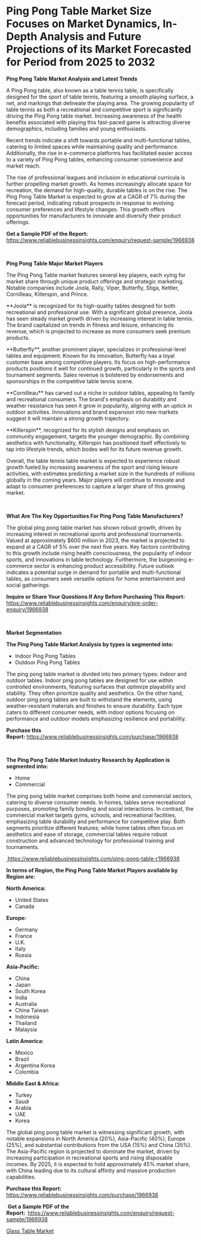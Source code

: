 <p><h1>Ping Pong Table Market Size Focuses on Market Dynamics, In-Depth Analysis and Future Projections of its Market Forecasted for Period from 2025 to 2032</h1></p><p><strong>Ping Pong Table Market Analysis and Latest Trends</strong></p>
<p><p>A Ping Pong table, also known as a table tennis table, is specifically designed for the sport of table tennis, featuring a smooth playing surface, a net, and markings that delineate the playing area. The growing popularity of table tennis as both a recreational and competitive sport is significantly driving the Ping Pong table market. Increasing awareness of the health benefits associated with playing this fast-paced game is attracting diverse demographics, including families and young enthusiasts.</p><p>Recent trends indicate a shift towards portable and multi-functional tables, catering to limited spaces while maintaining quality and performance. Additionally, the rise in e-commerce platforms has facilitated easier access to a variety of Ping Pong tables, enhancing consumer convenience and market reach. </p><p>The rise of professional leagues and inclusion in educational curricula is further propelling market growth. As homes increasingly allocate space for recreation, the demand for high-quality, durable tables is on the rise. The Ping Pong Table Market is expected to grow at a CAGR of 7% during the forecast period, indicating robust prospects in response to evolving consumer preferences and lifestyle changes. This growth offers opportunities for manufacturers to innovate and diversify their product offerings.</p></p>
<p><strong>Get a Sample PDF of the Report:&nbsp;</strong> <a href="https://www.reliablebusinessinsights.com/enquiry/request-sample/1966938?utm_campaign=2032&utm_medium=2&utm_source=Github&utm_content=ia&utm_term=09022025&utm_id=ping-pong-table">https://www.reliablebusinessinsights.com/enquiry/request-sample/1966938</a></p>
<p>&nbsp;</p>
<p><strong>Ping Pong Table Major Market Players</strong></p>
<p><p>The Ping Pong Table market features several key players, each vying for market share through unique product offerings and strategic marketing. Notable companies include Joola, Rally, Viper, Butterfly, Stiga, Kettler, Cornilleau, Killerspin, and Prince.</p><p>**Joola** is recognized for its high-quality tables designed for both recreational and professional use. With a significant global presence, Joola has seen steady market growth driven by increasing interest in table tennis. The brand capitalized on trends in fitness and leisure, enhancing its revenue, which is projected to increase as more consumers seek premium products.</p><p>**Butterfly**, another prominent player, specializes in professional-level tables and equipment. Known for its innovation, Butterfly has a loyal customer base among competitive players. Its focus on high-performance products positions it well for continued growth, particularly in the sports and tournament segments. Sales revenue is bolstered by endorsements and sponsorships in the competitive table tennis scene.</p><p>**Cornilleau** has carved out a niche in outdoor tables, appealing to family and recreational consumers. The brand's emphasis on durability and weather resistance has seen it grow in popularity, aligning with an uptick in outdoor activities. Innovations and brand expansion into new markets suggest it will maintain a strong growth trajectory.</p><p>**Killerspin**, recognized for its stylish designs and emphasis on community engagement, targets the younger demographic. By combining aesthetics with functionality, Killerspin has positioned itself effectively to tap into lifestyle trends, which bodes well for its future revenue growth.</p><p>Overall, the table tennis table market is expected to experience robust growth fueled by increasing awareness of the sport and rising leisure activities, with estimates predicting a market size in the hundreds of millions globally in the coming years. Major players will continue to innovate and adapt to consumer preferences to capture a larger share of this growing market.</p></p>
<p>&nbsp;</p>
<p><strong>What Are The Key Opportunities For Ping Pong Table Manufacturers?</strong></p>
<p><p>The global ping pong table market has shown robust growth, driven by increasing interest in recreational sports and professional tournaments. Valued at approximately $600 million in 2023, the market is projected to expand at a CAGR of 5% over the next five years. Key factors contributing to this growth include rising health consciousness, the popularity of indoor sports, and innovations in table technology. Furthermore, the burgeoning e-commerce sector is enhancing product accessibility. Future outlook indicates a potential surge in demand for portable and multi-functional tables, as consumers seek versatile options for home entertainment and social gatherings.</p></p>
<p><strong>Inquire or Share Your Questions If Any Before Purchasing This Report:</strong> <a href="https://www.reliablebusinessinsights.com/enquiry/pre-order-enquiry/1966938?utm_campaign=2032&utm_medium=2&utm_source=Github&utm_content=ia&utm_term=09022025&utm_id=ping-pong-table">https://www.reliablebusinessinsights.com/enquiry/pre-order-enquiry/1966938</a></p>
<p>&nbsp;</p>
<p><strong>Market Segmentation</strong></p>
<p><strong>The Ping Pong Table Market Analysis by types is segmented into:</strong></p>
<p><ul><li>Indoor Ping Pong Tables</li><li>Outdoor Ping Pong Tables</li></ul></p>
<p><p>The ping pong table market is divided into two primary types: indoor and outdoor tables. Indoor ping pong tables are designed for use within controlled environments, featuring surfaces that optimize playability and stability. They often prioritize quality and aesthetics. On the other hand, outdoor ping pong tables are built to withstand the elements, using weather-resistant materials and finishes to ensure durability. Each type caters to different consumer needs, with indoor options focusing on performance and outdoor models emphasizing resilience and portability.</p></p>
<p><strong>Purchase this Report:&nbsp;</strong><a href="https://www.reliablebusinessinsights.com/purchase/1966938?utm_campaign=2032&utm_medium=2&utm_source=Github&utm_content=ia&utm_term=09022025&utm_id=ping-pong-table">https://www.reliablebusinessinsights.com/purchase/1966938</a></p>
<p>&nbsp;</p>
<p><strong>The Ping Pong Table Market Industry Research by Application is segmented into:</strong></p>
<p><ul><li>Home</li><li>Commercial</li></ul></p>
<p><p>The ping pong table market comprises both home and commercial sectors, catering to diverse consumer needs. In homes, tables serve recreational purposes, promoting family bonding and social interactions. In contrast, the commercial market targets gyms, schools, and recreational facilities, emphasizing table durability and performance for competitive play. Both segments prioritize different features; while home tables often focus on aesthetics and ease of storage, commercial tables require robust construction and advanced technology for professional training and tournaments.</p></p>
<p><a href="https://www.reliablebusinessinsights.com/ping-pong-table-r1966938?utm_campaign=2032&utm_medium=2&utm_source=Github&utm_content=ia&utm_term=09022025&utm_id=ping-pong-table">&nbsp;https://www.reliablebusinessinsights.com/ping-pong-table-r1966938</a></p>
<p><strong>In terms of Region, the Ping Pong Table Market Players available by Region are:</strong></p>
<p>
    <p> <strong> North America: </strong>
        <ul>
            <li>United States</li>
            <li>Canada</li>
        </ul>
        </p> 
    <p> <strong> Europe: </strong>
        <ul>
            <li>Germany</li>
            <li>France</li>
            <li>U.K.</li>
            <li>Italy</li>
            <li>Russia</li>
        </ul>
        </p> 
    <p> <strong> Asia-Pacific: </strong>
        <ul>
            <li>China</li>
            <li>Japan</li>
            <li>South Korea</li>
            <li>India</li>
            <li>Australia</li>
            <li>China Taiwan</li>
            <li>Indonesia</li>
            <li>Thailand</li>
            <li>Malaysia</li>
        </ul>
        </p> 
    <p> <strong> Latin America: </strong>
        <ul>
            <li>Mexico</li>
            <li>Brazil</li>
            <li>Argentina Korea</li>
            <li>Colombia</li>
        </ul>
        </p> 
    <p> <strong> Middle East & Africa: </strong>
        <ul>
            <li>Turkey</li>
            <li>Saudi</li>
            <li>Arabia</li>
            <li>UAE</li>
            <li>Korea</li>
        </ul>
    </p>
    </p>
<p><p>The global ping pong table market is witnessing significant growth, with notable expansions in North America (20%), Asia-Pacific (40%), Europe (25%), and substantial contributions from the USA (15%) and China (35%). The Asia-Pacific region is projected to dominate the market, driven by increasing participation in recreational sports and rising disposable incomes. By 2025, it is expected to hold approximately 45% market share, with China leading due to its cultural affinity and massive production capabilities.</p></p>
<p><strong>Purchase this Report: </strong><a href="https://www.reliablebusinessinsights.com/purchase/1966938?utm_campaign=2032&utm_medium=2&utm_source=Github&utm_content=ia&utm_term=09022025&utm_id=ping-pong-table">https://www.reliablebusinessinsights.com/purchase/1966938</a></p>
<p>&nbsp;<strong>Get a Sample PDF of the Report:&nbsp;&nbsp;</strong><a href="https://www.reliablebusinessinsights.com/enquiry/request-sample/1966938?utm_campaign=2032&utm_medium=2&utm_source=Github&utm_content=ia&utm_term=09022025&utm_id=ping-pong-table">https://www.reliablebusinessinsights.com/enquiry/request-sample/1966938</a></p>
<p><strong></strong></p>
<p><p><a href="https://github.com/SanjidaMahmud54/Market-Research-Report-List-1/blob/main/glass-table-market.md?utm_campaign=2032&utm_medium=2&utm_source=Github&utm_content=ia&utm_term=09022025&utm_id=ping-pong-table">Glass Table Market</a></p></p>